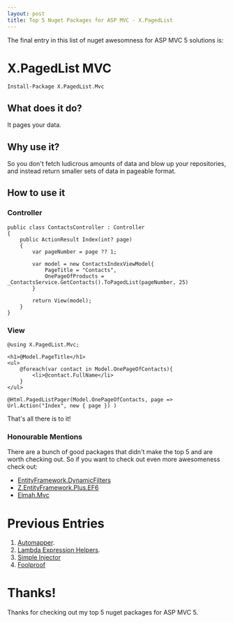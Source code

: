 ```yaml
---
layout: post
title: Top 5 Nuget Packages for ASP MVC - X.PagedList
--- 
```


The final entry in this list of nuget awesomness for ASP MVC 5 solutions is:

# X.PagedList MVC
 
```
Install-Package X.PagedList.Mvc
```

## What does it do?

It pages your data. 

## Why use it?

So you don't fetch ludicrous amounts of data and blow up your repositories, and instead return smaller sets of data in pageable format.

## How to use it


### Controller

```
public class ContactsController : Controller
{
    public ActionResult Index(int? page)
    {
        var pageNumber = page ?? 1;
        
        var model = new ContactsIndexViewModel{
            PageTitle = "Contacts",
            OnePageOfProducts = _ContactsService.GetContacts().ToPagedList(pageNumber, 25)
        }

        return View(model);
    }
}
```

### View
```
@using X.PagedList.Mvc; 

<h1>@Model.PageTitle</h1>
<ul>
    @foreach(var contact in Model.OnePageOfContacts){
        <li>@contact.FullName</li>
    }
</ul>

@Html.PagedListPager(Model.OnePageOfContacts, page => Url.Action("Index", new { page }) )
```

That's all there is to it!

### Honourable Mentions

There are a bunch of good packages that didn't make the top 5 and are worth checking out. So if you want to check out even more awesomeness check out:

- [EntityFramework.DynamicFilters](http://entityframework-dynamicfilters.net)
- [Z.EntityFramework.Plus.EF6](http://entityframework-plus.net)
- [Elmah.Mvc](https://elmah.github.io/a/mvc/)

# Previous Entries

1. [Automapper](/top-5-nuget-packages-for-asp-mvc-automapper).
2. [Lambda Expression Helpers](/top-5-nuget-packages-for-asp-mvc-lambda-expression-helpers).
3. [Simple Injector](/top-5-nuget-packages-for-asp-mvc-simple-injector)
4. [Foolproof](/top-5-nuget-packages-for-asp-foolproof)

# Thanks!

Thanks for checking out my top 5 nuget packages for ASP MVC 5.